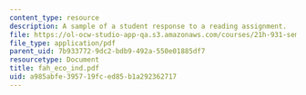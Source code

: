```yaml
---
content_type: resource
description: A sample of a student response to a reading assignment.
file: https://ol-ocw-studio-app-qa.s3.amazonaws.com/courses/21h-931-seminar-in-historical-methods-spring-2004/a985abfe395719fced85b1a292362717_fah_eco_ind.pdf
file_type: application/pdf
parent_uid: 7b933772-9dc2-bdb9-492a-550e01885df7
resourcetype: Document
title: fah_eco_ind.pdf
uid: a985abfe-3957-19fc-ed85-b1a292362717
---
```

